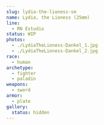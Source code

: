 ```yaml
---
slug: lydia-the-lioness-sm
name: Lydia, the Lioness (25mm)
line:
  - RN Estudio
status: WIP
photos:
  - ./LydiaTheLioness-Dankel_1.jpg
  - ./LydiaTheLioness-Dankel_2.jpg
race:
  - human
archetype:
  - fighter
  - paladin
weapons:
  - sword
armor:
  - plate
gallery:
  status: hidden
---
```

